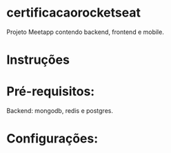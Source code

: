 # certificacaorocketseat

Projeto Meetapp contendo backend, frontend e mobile.

# Instruções

# Pré-requisitos: 

Backend: mongodb, redis e postgres.

# Configurações:

